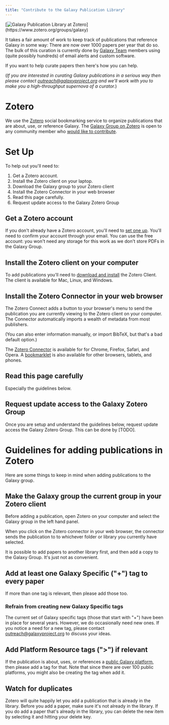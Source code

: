 ```yaml
---
title: "Contribute to the Galaxy Publication Library"
---
```


<div class="float-right">
[<img src="/src/images/logos/zotero-logo-small-trans.png" alt="Galaxy Publication Library at Zotero" />](https://www.zotero.org/groups/galaxy)
</div>

It takes a fair amount of work to keep track of publications that reference
Galaxy in some way: There are now over 1000 papers per year that do so.  The
bulk of this curation is currently done by [Galaxy
Team](/galaxy-team/) members using (quite possibly hundreds) of
email alerts and custom software.

If you want to help curate papers then here's how you can help.

(*If you are interested in curating Galaxy publications in a serious way then
please contact outreach@galaxyproject.org and we'll work with you to make you a
high-throughput supernova of a curator.*)

# Zotero

We use the [Zotero](https://zotero.org/) social bookmarking service to organize
publications that are about, use, or reference Galaxy.  The [Galaxy Group on
Zotero](https://www.zotero.org/groups/galaxy) is open to any community member
who [would like to contribute](/src/publication-library/contribute/index.md).

# Set Up

To help out you'll need to:

1. Get a Zotero account.
1. Install the Zotero client on your laptop.
1. Download the Galaxy group to your Zotero client
1. Install the Zotero Connector in your web browser
1. Read this page carefully.
1. Request update access to the Galaxy Zotero Group

## Get a Zotero account 

If you don't already have a Zotero account, you'll need to [set one
up](https://www.zotero.org/user/register/). You'll need to confirm your account
through your email.  You can use the free account: you won't need any storage
for this work as we don't store PDFs in the Galaxy Group.

## Install the Zotero client on your computer

To add publications you'll need to [download and
install](https://www.zotero.org/download/) the Zotero Client.  The client is
available for Mac, Linux, and Windows.

## Install the Zotero Connector in your web browser

The Zotero Connect adds a button to your browser's menu to send the publication
you are currently viewing to the Zotero client on your computer.  The Connector
automatically imports a wealth of metadata from most publishers.

(You can also enter information manually, or import BibTeX, but that's a bad
default option.)

The [Zotero Connector](https://www.zotero.org/download/) is available for for
Chrome, Firefox, Safari, and Opera.  A
[bookmarklet](https://www.zotero.org/downloadbookmarklet) is also available for
other browsers, tablets, and phones.

## Read this page carefully

Especially the guidelines below.

## Request update access to the Galaxy Zotero Group

Once you are setup and understand the guidelines below, request update access
the Galaxy Zotero Group.  This can be done by [TODO].

# Guidelines for adding publications in Zotero

Here are some things to keep in mind when adding publications to the Galaxy
group.


## Make the Galaxy group the current group in your Zotero client

Before adding a publication, open Zotero on your computer and select the Galaxy
group in the left hand panel.

When you click on the Zotero connector in your web browser, the connector sends
the publication to to whichever folder or library you currently have selected.

It is possible to add papers to another library first, and then add a copy to
the Galaxy Group.  It's just not as convenient.

## Add at least one Galaxy Specific ("+") tag to every paper

If more than one tag is relevant, then please add those too.

### Refrain from creating new Galaxy Specific tags

The current set of Galaxy specific tags (those that start with "+") have been
in place for several years.  However, we do occasionally need new ones.  If you
notice a need for a new tag, please contact outreach@galaxyproject.org to
discuss your ideas.

## Add Platform Resource tags (">") if relevant

If the publication is about, uses, or references a [public Galaxy platform](/src/use/index.md), then please add a tag for that.  Note that since there are over 100
public platforms, you might also be creating the tag when add it.

## Watch for duplicates

Zotero will quite happily let you add a publication that is already in the
library.  Before you add a paper, make sure it's not already in the library.
If you do add a paper that's already in the library, you can delete the new
item by selecting it and hitting your delete key.
